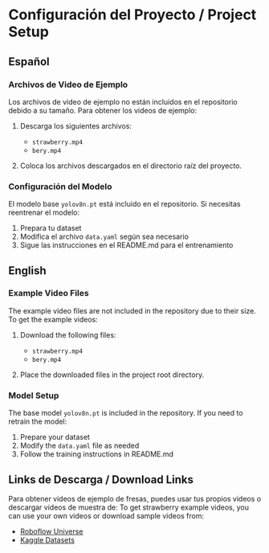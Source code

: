 # Configuración del Proyecto / Project Setup

## Español

### Archivos de Video de Ejemplo
Los archivos de video de ejemplo no están incluidos en el repositorio debido a su tamaño. Para obtener los videos de ejemplo:

1. Descarga los siguientes archivos:
   - `strawberry.mp4`
   - `bery.mp4`

2. Coloca los archivos descargados en el directorio raíz del proyecto.

### Configuración del Modelo
El modelo base `yolov8n.pt` está incluido en el repositorio. Si necesitas reentrenar el modelo:

1. Prepara tu dataset
2. Modifica el archivo `data.yaml` según sea necesario
3. Sigue las instrucciones en el README.md para el entrenamiento

## English

### Example Video Files
The example video files are not included in the repository due to their size. To get the example videos:

1. Download the following files:
   - `strawberry.mp4`
   - `bery.mp4`

2. Place the downloaded files in the project root directory.

### Model Setup
The base model `yolov8n.pt` is included in the repository. If you need to retrain the model:

1. Prepare your dataset
2. Modify the `data.yaml` file as needed
3. Follow the training instructions in README.md

## Links de Descarga / Download Links
Para obtener videos de ejemplo de fresas, puedes usar tus propios videos o descargar videos de muestra de:
To get strawberry example videos, you can use your own videos or download sample videos from:

- [Roboflow Universe](https://universe.roboflow.com/mirai-am0w4/object-detection-project-wq4pk-7nhec)
- [Kaggle Datasets](https://www.kaggle.com/datasets?search=strawberry+detection) 